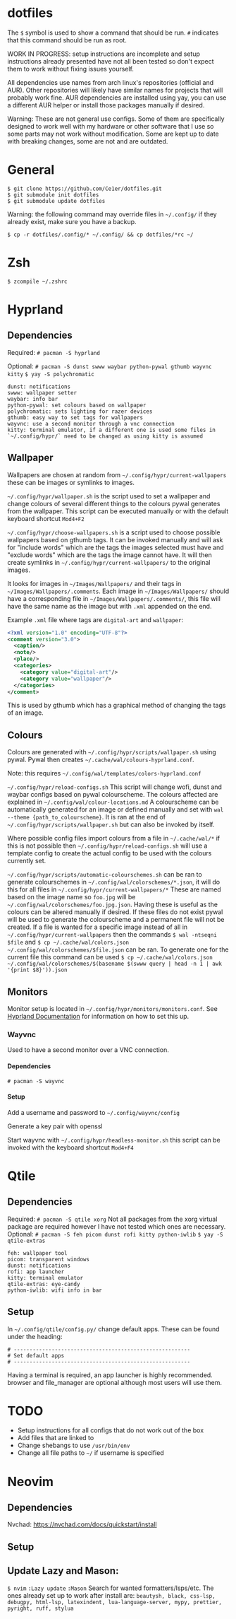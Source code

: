 # dotfiles

The `$` symbol is used to show a command that should be run. `#` indicates that this command should be run as root.

WORK IN PROGRESS: setup instructions are incomplete and setup instructions already presented have not all been tested so don't expect them to work without fixing issues yourself.

All dependencies use names from arch linux's repositories (official and AUR). Other repositories will likely have similar names for projects that will probably work fine.
AUR dependencies are installed using yay, you can use a different AUR helper or install those packages manually if desired.

Warning: These are not general use configs. Some of them are specifically designed to work well with my hardware or other software that I use so some parts may not work without modification. Some are kept up to date with breaking changes, some are not and are outdated.

# General

```
$ git clone https://github.com/Ce1er/dotfiles.git
$ git submodule init dotfiles
$ git submodule update dotfiles
```

Warning: the following command may override files in `~/.config/` if they already exist, make sure you have a backup.

`$ cp -r dotfiles/.config/* ~/.config/ && cp dotfiles/*rc ~/`

# Zsh

`$ zcompile ~/.zshrc`

# Hyprland

## Dependencies

Required:
`# pacman -S hyprland`

Optional:
`# pacman -S dunst swww waybar python-pywal gthumb wayvnc kitty`
`$ yay -S polychromatic`

```
dunst: notifications
swww: wallpaper setter
waybar: info bar
python-pywal: set colours based on wallpaper
polychromatic: sets lighting for razer devices
gthumb: easy way to set tags for wallpapers
wayvnc: use a second monitor through a vnc connection
kitty: terminal emulator, if a different one is used some files in `~/.config/hypr/` need to be changed as using kitty is assumed
```

## Wallpaper

Wallpapers are chosen at random from `~/.config/hypr/current-wallpapers` these can be images or symlinks to images.

`~/.config/hypr/wallpaper.sh` is the script used to set a wallpaper and change colours of several different things to the colours pywal generates from the wallpaper. This script can be executed manually or with the default keyboard shortcut `Mod4+F2`

`~/.config/hypr/choose-wallpapers.sh` is a script used to choose possible wallpapers based on gthumb tags. It can be invoked manually and will ask for "include words" which are the tags the images selected must have and "exclude words" which are the tags the image cannot have. It will then create symlinks in `~/.config/hypr/current-wallpapers/` to the original images.

It looks for images in `~/Images/Wallpapers/` and their tags in `~/Images/Wallpapers/.comments`. Each image in `~/Images/Wallpapers/` should have a corresponding file in `~/Images/Wallpapers/.comments/`, this file will have the same name as the image but with `.xml` appended on the end.

Example `.xml` file where tags are `digital-art` and `wallpaper`:

```xml
<?xml version="1.0" encoding="UTF-8"?>
<comment version="3.0">
  <caption/>
  <note/>
  <place/>
  <categories>
    <category value="digital-art"/>
    <category value="wallpaper"/>
  </categories>
</comment>
```

This is used by gthumb which has a graphical method of changing the tags of an image.

## Colours

Colours are generated with `~/.config/hypr/scripts/wallpaper.sh` using pywal. Pywal then creates `~/.cache/wal/colours-hyprland.conf`.

Note: this requires `~/.config/wal/templates/colors-hyprland.conf`

`~/.config/hypr/reload-configs.sh`
This script will change wofi, dunst and waybar configs based on pywal colourscheme. The colours affected are explained in `~/.config/wal/colour-locations.md`
A colourscheme can be automatically generated for an image or defined manually and set with `wal --theme {path_to_colourscheme}`. It is ran at the end of `~/.config/hypr/scripts/wallpaper.sh` but can also be invoked by itself.

Where possible config files import colours from a file in `~/.cache/wal/*` if this is not possible then `~/.config/hypr/reload-configs.sh` will use a template config to create the actual config to be used with the colours currently set.

`~/.config/hypr/scripts/automatic-colourschemes.sh` can be ran to generate colourschemes in `~/.config/wal/colorschemes/*.json`, it will do this for all files in `~/.config/hypr/current-wallpapers/*` These are named based on the image name so `foo.jpg` will be `~/.config/wal/colorschemes/foo.jpg.json`. Having these is useful as the colours can be altered manually if desired. If these files do not exist pywal will be used to generate the colourscheme and a permanent file will not be created. If a file is wanted for a specific image instead of all in `~/.config/hypr/current-wallpapers` then the commands `$ wal -ntseqni $file` and `$ cp ~/.cache/wal/colors.json ~/.config/wal/colorschemes/$file.json` can be ran. To generate one for the current file this command can be used `$ cp ~/.cache/wal/colors.json ~/.config/wal/colorschemes/$(basename $(swww query | head -n 1 | awk '{print $8}')).json`

## Monitors

Monitor setup is located in `~/.config/hypr/monitors/monitors.conf`.
See [Hyprland Documentation](https://wiki.hyprland.org/Configuring/Monitors/) for information on how to set this up.

### Wayvnc

Used to have a second monitor over a VNC connection.

#### Dependencies

`# pacman -S wayvnc`

#### Setup

Add a username and password to `~/.config/wayvnc/config`

Generate a key pair with openssl

Start wayvnc with `~/.config/hypr/headless-monitor.sh` this script can be invoked with the keyboard shortcut `Mod4+F4`

# Qtile

## Dependencies

Required:
`# pacman -S qtile xorg`
Not all packages from the xorg virtual package are required however I have not tested which ones are necessary.
Optional:
`# pacman -S feh picom dunst rofi kitty python-iwlib`
`$ yay -S qtile-extras`

```
feh: wallpaper tool
picom: transparent windows
dunst: notifications
rofi: app launcher
kitty: terminal emulator
qtile-extras: eye-candy
python-iwlib: wifi info in bar
```

## Setup

In `~/.config/qtile/config.py/` change default apps. These can be found under the heading:

```
# --------------------------------------------------------
# Set default apps
# --------------------------------------------------------
```

Having a terminal is required, an app launcher is highly recommended. browser and file_manager are optional although most users will use them.

# TODO

- Setup instructions for all configs that do not work out of the box
- Add files that are linked to
- Change shebangs to use `/usr/bin/env`
- Change all file paths to `~/` if username is specified

# Neovim

## Dependencies

Nvchad: https://nvchad.com/docs/quickstart/install

## Setup

## Update Lazy and Mason:

`$ nvim`
`:Lazy update`
`:Mason`
Search for wanted formatters/lsps/etc.
The ones already set up to work after install are:
`beautysh, black, css-lsp, debugpy, html-lsp, latexindent, lua-language-server, mypy, prettier, pyright, ruff, stylua`
